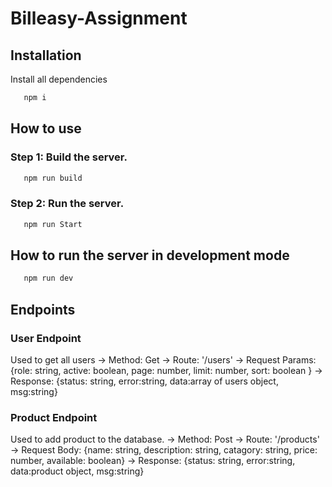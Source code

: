 # Billeasy-Assignment

## Installation
Install all dependencies
``` bash
   npm i
```

## How to use
### Step 1: Build the server.
```bash
   npm run build
```

### Step 2: Run the server.
```bash
   npm run Start
```

## How to run the server in development mode
```bash
   npm run dev
```

## Endpoints
### User Endpoint
Used to get all users
-> Method: Get
-> Route: '/users'
-> Request Params: {role: string, active: boolean, page: number, limit: number, sort: boolean }
-> Response: {status: string, error:string, data:array of users object, msg:string}

### Product Endpoint
Used to add product to the database.
-> Method: Post
-> Route: '/products'
-> Request Body: {name: string, description: string, catagory: string, price: number, available: boolean}
-> Response: {status: string, error:string, data:product object, msg:string}


